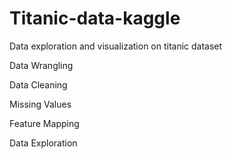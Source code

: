 # Titanic-data-kaggle
Data exploration and visualization on titanic dataset

Data Wrangling

Data Cleaning

Missing Values

Feature Mapping

Data Exploration
